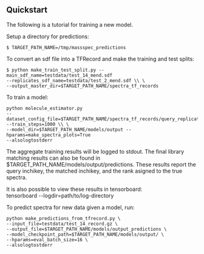 ## Quickstart 

The following is a tutorial for training a new model.

Setup a directory for predictions:

```
$ TARGET_PATH_NAME=/tmp/massspec_predictions
```

To convert an sdf file into a TFRecord and make the training and test splits: 

```
$ python make_train_test_split.py --main_sdf_name=testdata/test_14_mend.sdf
--replicates_sdf_name=testdata/test_2_mend.sdf \\ \
--output_master_dir=$TARGET_PATH_NAME/spectra_tf_records
```

To train a model:

```
python molecule_estimator.py
--dataset_config_file=$TARGET_PATH_NAME/spectra_tf_records/query_replicates_val_predicted_replicates_val.json
--train_steps=1000 \\ \
--model_dir=$TARGET_PATH_NAME/models/output --hparams=make_spectra_plots=True
--alsologtostderr
```

The aggregate training results will be logged to stdout. The final library
matching results can also be found in
$TARGET_PATH_NAME/models/output/predictions. These results report the query
inchikey, the matched inchikey, and the rank asigned to the true spectra.

It is also possible to view these results in tensorboard: \
tensorboard --logdir=path/to/log-directory

To predict spectra for new data given a model, run:

```
python make_predictions_from_tfrecord.py \
--input_file=testdata/test_14_record.gz \
--output_file=$TARGET_PATH_NAME/models/output_predictions \
--model_checkpoint_path=$TARGET_PATH_NAME/models/output/ \
--hparams=eval_batch_size=16 \
--alsologtostderr
```
